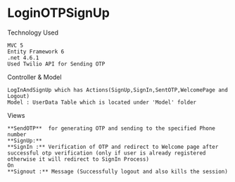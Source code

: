 # LoginOTPSignUp

Technology Used

    MVC 5 
    Entity Framework 6 
    .net 4.6.1
    Used Twilio API for Sending OTP 
    
Controller & Model

    LogInAndSignUp which has Actions(SignUp,SignIn,SentOTP,WelcomePage and Logout)
    Model : UserData Table which is located under 'Model' folder 
    
Views

    **SendOTP**  for generating OTP and sending to the specified Phone number
    **SignUp:**
    **SignIn :** Verification of OTP and redirect to Welcome page after successful otp verification (only if user is already registered otherwise it will redirect to SignIn Process)
    On
    **Signout :** Message (Successfully logout and also kills the session)
